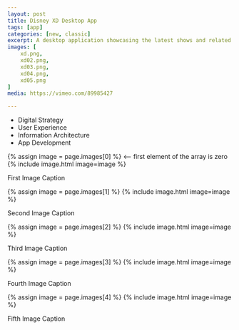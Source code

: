 ```yaml
---
layout: post
title: Disney XD Desktop App
tags: [app]
categories: [new, classic]
excerpt: A desktop application showcasing the latest shows and related content on Disney XD.
images: [
	xd.png, 
	xd02.png,
	xd03.png,
	xd04.png,
	xd05.png
]
media: https://vimeo.com/89985427

---
```


- Digital Strategy
- User Experience
- Information Architecture
- App Development

{% assign image = page.images[0] %} <-- first element of the array is zero
{% include image.html image=image %}

First Image Caption

{% assign image = page.images[1] %}
{% include image.html image=image %}

Second Image Caption

{% assign image = page.images[2] %}
{% include image.html image=image %}

Third Image Caption

{% assign image = page.images[3] %}
{% include image.html image=image %}

Fourth Image Caption

{% assign image = page.images[4] %}
{% include image.html image=image %}

Fifth Image Caption